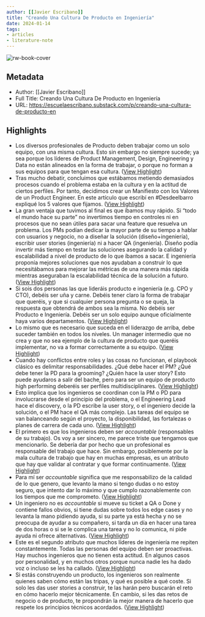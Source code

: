 ```yaml
---
author: [[Javier Escribano]]
title: "Creando Una Cultura De Producto en Ingeniería"
date: 2024-01-14
tags: 
- articles
- literature-note
---
```

![rw-book-cover](https://images.unsplash.com/photo-1603201667141-5a2d4c673378?crop=entropy&cs=tinysrgb&fit=max&fm=jpg&ixid=M3wzMDAzMzh8MHwxfHNlYXJjaHwyMHx8dGVhbXxlbnwwfHx8fDE2OTQxNzAyNTN8MA&ixlib=rb-4.0.3&q=80&w=1080)

## Metadata
- Author: [[Javier Escribano]]
- Full Title: Creando Una Cultura De Producto en Ingeniería
- URL: https://escuelaescribano.substack.com/p/creando-una-cultura-de-producto-en

## Highlights
- Los diversos profesionales de Producto deben trabajar como un solo equipo, con una misma cultura. Esto sin embargo no siempre sucede; ya sea porque los líderes de Product Management, Design, Engineering y Data no están alineados en la forma de trabajar, o porque no forman a sus equipos para que tengan esa cultura. ([View Highlight](https://read.readwise.io/read/01hm2cd83xneb6621f4av3sn1b))
- Tras mucho debatir, concluimos que estábamos metiendo demasiados procesos cuando el problema estaba en la cultura y en la actitud de ciertos perfiles. Por tanto, decidimos crear un Manifiesto con los Valores de un Product Engineer. En este artículo que escribí en #Desdeelbarro expliqué los 5 valores que fijamos.
  [
  ](https://desdelbarro.substack.com/p/product-engineers-el-secreto-mejor?utm_source=substack&utm_campaign=post_embed&utm_medium=web) ([View Highlight](https://read.readwise.io/read/01hm2cg44t78hcpmyfbfx0y6eh))
- La gran ventaja que tuvimos al final es que íbamos muy rápido. Si “todo el mundo hace su parte” no invertimos tiempo en controles ni en procesos que no sean útiles para sacar una feature que resuelva un problema. Los PMs podían dedicar la mayor parte de su tiempo a hablar con usuarios y negocio, no a diseñar la solución (diseño+ingeniería), escribir user stories (ingeniería) ni a hacer QA (ingeniería). Diseño podía invertir más tiempo en testar las soluciones asegurando la calidad y escalabilidad a nivel de producto de lo que íbamos a sacar. E ingeniería proponía mejores soluciones que nos ayudaban a construir lo que necesitábamos para mejorar las métricas de una manera más rápida mientras aseguraban la escalabilidad técnica de la solución a futuro. ([View Highlight](https://read.readwise.io/read/01hm2cjta97j0d85dfkpk4wgky))
- Si sois dos personas las que lideráis producto e ingeniería (e.g. CPO y CTO), debéis ser uña y carne. Debéis tener claro la forma de trabajar que queréis, y que si cualquier persona pregunta o se queja, la respuesta que obtendrá de ambos sea la misma. No debéis ser Producto e Ingeniería. Debéis ser un solo equipo aunque oficialmente haya varios departamentos. ([View Highlight](https://read.readwise.io/read/01hm2ck7vrvvm818c06tnra82e))
- Lo mismo que es necesario que suceda en el liderazgo de arriba, debe suceder también en todos los niveles. Un manager intermedio que no crea y que no sea ejemplo de la cultura de producto que queréis implementar, no va a formar correctamente a su equipo. ([View Highlight](https://read.readwise.io/read/01hm2ckgdq3jn5fkrywnh2j5wg))
- Cuando hay conflictos entre roles y las cosas no funcionan, el playbook clásico es delimitar responsabilidades. ¿Qué debe hacer el PM? ¿Qué debe tener la PD para la grooming? ¿Quién hace la user story? Esto puede ayudaros a salir del bache, pero para ser un equipo de producto high performing deberéis ser perfiles multidisciplinares. ([View Highlight](https://read.readwise.io/read/01hm2cmgmh9e5c2v0x5v5z83tz))
- Esto implica que los ingenieros se coordinan con la PM o PD para involucrarse desde el principio del problema, o el Engineering Lead hace el discovery, o la PD escribe la user story, o el ingeniero decide la solución, o el PM hace el QA más complejo. Las tareas del equipo se van balanceando según el proyecto, la disponibilidad, las fortalezas o planes de carrera de cada uno. ([View Highlight](https://read.readwise.io/read/01hm2cmtwjcygmdt8fppkd4v76))
- El primero es que los ingenieros deben ser *accountable* (responsables de su trabajo). Os voy a ser sincero, me parece triste que tengamos que mencionarlo. Se debería dar por hecho que un profesional es responsable del trabajo que hace. Sin embargo, posiblemente por la mala cultura de trabajo que hay en muchas empresas, es un atributo que hay que validar al contratar y que formar continuamente. ([View Highlight](https://read.readwise.io/read/01hm2cn553a4ben47wak9fbdv7))
- Para mí ser *accountable* significa que me responsabilizo de la calidad de lo que genero, que levanto la mano si tengo dudas o no estoy seguro, que intento dar lo máximo y que cumplo razonablemente con los tiempos que me comprometo. ([View Highlight](https://read.readwise.io/read/01hm2cnjcj477gj7kk5kcmnr7t))
- Un ingeniero no es *accountable* si mueve su ticket a QA o Done y contiene fallos obvios, si tiene dudas sobre todos los edge cases y no levanta la mano pidiendo ayuda, si su parte ya está hecha y no se preocupa de ayudar a su compañero, si tarda un día en hacer una tarea de dos horas o si se le complica una tarea y no lo comunica, ni pide ayuda ni ofrece alternativas. ([View Highlight](https://read.readwise.io/read/01hm2cntx23f9299zcfe09xnjp))
- Este es el segundo atributo que muchos líderes de ingeniería me repiten constantemente. Todas las personas del equipo deben ser proactivas. Hay muchos ingenieros que no tienen esta actitud. En algunos casos por personalidad, y en muchos otros porque nunca nadie les ha dado voz o incluso se les ha callado. ([View Highlight](https://read.readwise.io/read/01hm2cp6hvb3jy3m5aytc2exh7))
- Si estás construyendo un producto, los ingenieros son realmente quienes saben cómo están las tripas, y qué es posible a qué coste. Si solo les das user stories a construir, te las harán pero buscarán el reto en cómo hacerlo mejor técnicamente. En cambio, si les das retos de negocio o de producto, te propondrán la mejor manera de hacerlo que respete los principios técnicos acordados. ([View Highlight](https://read.readwise.io/read/01hm2cpdb8kytpcnrex90r97b1))
